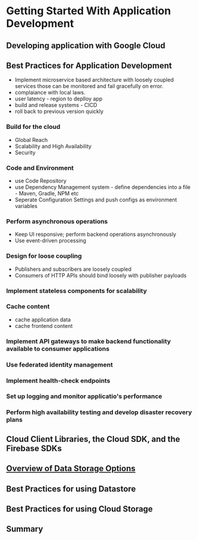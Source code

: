 # Getting Started With Application Development

## Developing application with Google Cloud

## Best Practices for Application Development
- Implement microservice based architecture with loosely coupled services those can be monitored and fail gracefully on error.
- complaiance with local laws.
- user latency - region to deplloy app
- build and release systems - CICD
- roll back to previous version quickly

### Build for the cloud
- Global Reach
- Scalability and High Availability
- Security


### Code and Environment
- use Code Repository
- use Dependency Management system - define dependencies into a file - Maven, Gradle, NPM etc
- Seperate Configuration Settings and push configs as environment variables

### Perform asynchronous operations
- Keep UI responsive; perform backend operations asynchronously
- Use event-driven processing

### Design for loose coupling
- Publishers and subscribers are loosely coupled
- Consumers of HTTP APIs should bind loosely with publisher payloads

### Implement stateless components for scalability

### Cache content
- cache application data
- cache frontend content

### Implement API gateways to make backend functionality available to consumer applications

### Use federated identity management

### Implement health-check endpoints

### Set up logging and monitor applicatio's performance

### Perform high availability testing and develop disaster recovery plans


## Cloud Client Libraries, the Cloud SDK, and the Firebase SDKs

## [Overview of Data Storage Options](https://googlecourses.qwiklabs.com/course_sessions/513169/video/101448)

## Best Practices for using Datastore

## Best Practices for using Cloud Storage

## Summary